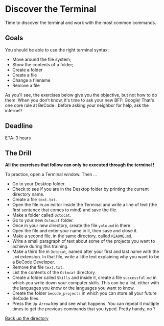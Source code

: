 # Discover the Terminal

Time to discover the terminal and work with the most common commands.

## Goals

You should be able to use the right terminal syntax:

- Move around the file system;
- Show the contents of a folder;
- Create a folder
- Create a file
- Change a filename
- Remove a file

As you'll see, the exercises below give you the objective, but not how to do them. When you don't know, it's time to ask your new BFF: Google! That's one core rule at BeCode : before asking your neighbor for help, ask the internet!

## Deadline

ETA: 3 hours

## The Drill

**All the exercises that follow can only be executed through the terminal !**

To practice, open a Terminal window. Then ...

- Go to your Desktop folder.
- Check to see if you are in the Desktop folder by printing the current directory name.
- Create a file `text.txt`.
- Open the file in an editor inside the Terminal and write a line of text (the first sentence that comes to mind) and save the file.
- Make a folder called `Octocat`.
- Go to your new `Octocat` folder.
- Once in your new directory, create the file `yolo.md` in there.
- Open the file and enter your name in it, then save and close it.
- Make a second file, in the same directory, called `README.md`.
- Write a small paragraph of text about some of the projects you want to achieve during this training.
- Make a third file in `Octocat`, named after your first and last name with the `.md` extension. In that file, write a little text explaining why you want to be a BeCode Developer.
- Remove the file `text.txt`.
- List the contents of the `Octocat` directory.
- Create a folder called `Skills` and inside it, create a file `successful.md` in which you write down your computer skills. This can be a list, either with the languages you know or the languages you want to know.
- Create the folder `becode_projects` in which you can store all your future BeCode files.
- Press the `Up Arrow` key and see what happens. You can repeat it multiple times to get the previous commands that you typed. Pretty handy, no ?

[Back up the directory](./)
